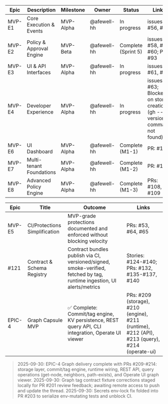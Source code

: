 | Epic   | Description | Milestone  | Owner | Status       | Links           |
|--------|-------------|------------|-------|--------------|-----------------|
| MVP-E1 | Core Execution & Events | MVP-Alpha  | @afewell-hh | In progress  | issues: #56, #57 |
| MVP-E2 | Policy & Approval Engine | MVP-Beta  | @afewell-hh | Complete (Sprint 5) | issues: #58, #59, #60; PR: #93 |
| MVP-E3 | UI & API Interfaces | MVP-Alpha  | @afewell-hh | In progress  | issues: #61, #62 |
| MVP-E4 | Developer Experience | MVP-Alpha  | @afewell-hh | In progress  | issues: #63; Blocked on story creation (gh --version → command not found) |
| MVP-E6 | UI Dashboard | MVP-Alpha  | @afewell-hh | Complete (M1-1) | PR: #105 |
| MVP-E7 | Multi-tenant Foundations | MVP-Alpha  | @afewell-hh | Complete (M1-2) | PR: #107 |
| MVP-E8 | Advanced Policy Engine | MVP-Alpha  | @afewell-hh | Complete (M1-3) | PRs: #108, #109 |

| Epic | Title | Outcome | Links |
|------|-------|---------|-------|
| MVP-E5 | CI/Protections Simplification | MVP-grade protections documented and enforced without blocking velocity | PRs: #53, #64, #65 |
| #121 | Contract & Schema Registry | Contract bundles publish via CI, versioned/signed, smoke-verified, fetched by tag, runtime ingestion, UI alerts/metrics | Stories: #124-#140; PRs: #132, #135-#137, #140 |
| EPIC-4 | Graph Capsule MVP | ✅ Complete: Commit/tag engine, KV persistence, REST query API, CLI integration, Operate UI viewer | PRs: #209 (storage), #210 (engine), #211 (runtime), #212 (API), #213 (query), #214 (operate-ui) |

> 2025-09-30: EPIC-4 Graph delivery complete with PRs #209-#214: storage layer, commit/tag engine, runtime wiring, REST API, query operations (get-node, neighbors, path-exists), and Operate UI graph viewer.
> 2025-09-30: Graph tag contract fixture corrections staged locally for PR #201 review feedback; awaiting remote access to push and update the thread.
> 2025-09-30: Secrets env-lock fix folded into PR #203 to serialize env-mutating tests and unblock CI.

